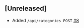 
## [Unreleased]
- Added `/api/categories POST` 
[\#8](https://github.com/Irfvnn64/my-api-backend) 

